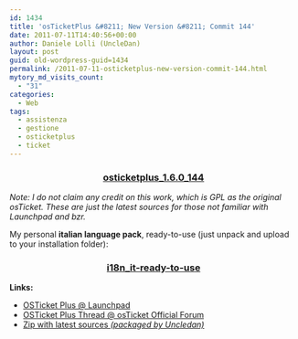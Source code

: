 ```yaml
---
id: 1434
title: 'osTicketPlus &#8211; New Version &#8211; Commit 144'
date: 2011-07-11T14:40:56+00:00
author: Daniele Lolli (UncleDan)
layout: post
guid: old-wordpress-guid=1434
permalink: /2011-07-11-osticketplus-new-version-commit-144.html
mytory_md_visits_count:
  - "31"
categories:
  - Web
tags:
  - assistenza
  - gestione
  - osticketplus
  - ticket
---
```

<h3 style="text-align: center;">
  <a title="osticketplus_1.6.0_144" href="/wp-content/uploads/2011/07/osticketplus_1.6.0_144.zip" target="_blank">osticketplus_1.6.0_144</a>
</h3>

_Note: I do not claim any credit on this work, which is GPL as the original osTicket. These are just the latest sources for those not familiar with Launchpad and bzr._
  
My personal **italian language pack**, ready-to-use (just unpack and upload to your installation folder):

<h3 style="text-align: center;">
  <a href="/wp-content/uploads/2011/07/i18n_it-ready-to-use.zip">i18n_it-ready-to-use</a>
</h3>

**Links:**

  * <a title="OSTicket Plus @ Launchpad" href="https://launchpad.net/osticketplus" target="_blank">OSTicket Plus @ Launchpad</a>
  * <a title="OSTicket Plus Thread @ osTicket Official Forum" href="http://osticket.com/forums/showthread.php?t=4688&highlight=osticketplus" target="_blank">OSTicket Plus Thread @ osTicket Official Forum</a>
  * <a title="osticketplus_1.6.0_144.zip" href="/wp-content/uploads/2011/07/osticketplus_1.6.0_144.zip" target="_blank">Zip with latest sources <em>(packaged by Uncledan)</em></a>